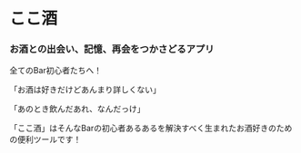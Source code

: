 # ここ酒 
### お酒との出会い、記憶、再会をつかさどるアプリ



全てのBar初心者たちへ！

「お酒は好きだけどあんまり詳しくない」

「あのとき飲んだあれ、なんだっけ」

「ここ酒」はそんなBarの初心者あるあるを解決すべく生まれたお酒好きのための便利ツールです！




